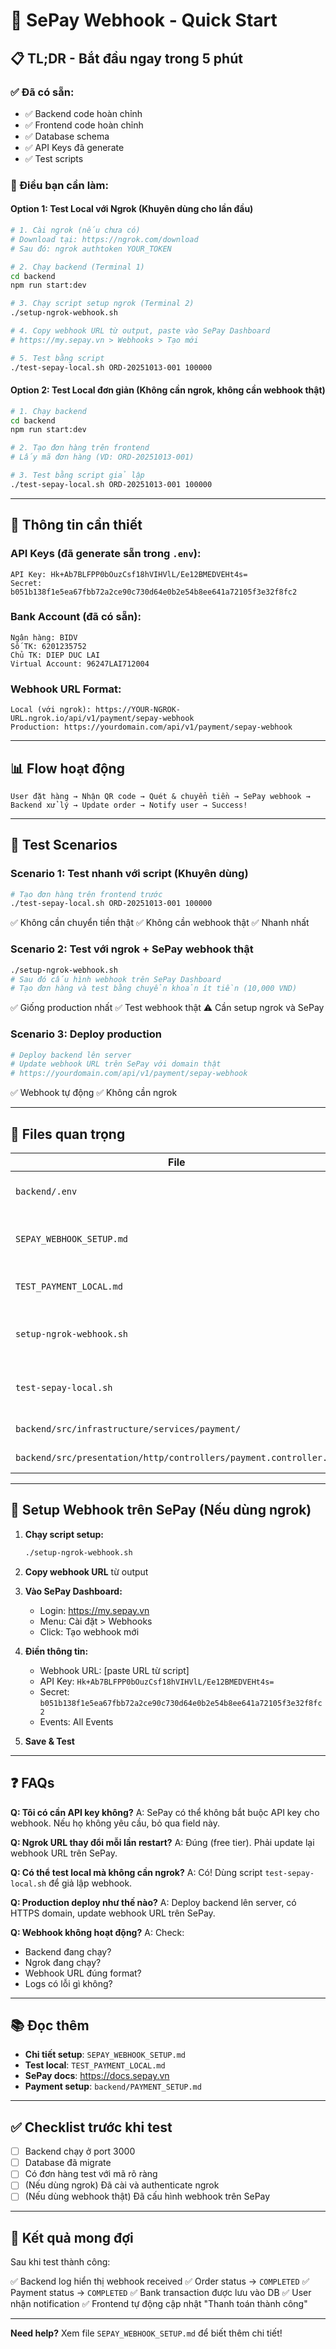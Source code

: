 # 🚀 SePay Webhook - Quick Start

## 📋 TL;DR - Bắt đầu ngay trong 5 phút

### ✅ Đã có sẵn:
- ✅ Backend code hoàn chỉnh
- ✅ Frontend code hoàn chỉnh
- ✅ Database schema
- ✅ API Keys đã generate
- ✅ Test scripts

### 🎯 Điều bạn cần làm:

#### **Option 1: Test Local với Ngrok (Khuyên dùng cho lần đầu)**

```bash
# 1. Cài ngrok (nếu chưa có)
# Download tại: https://ngrok.com/download
# Sau đó: ngrok authtoken YOUR_TOKEN

# 2. Chạy backend (Terminal 1)
cd backend
npm run start:dev

# 3. Chạy script setup ngrok (Terminal 2)
./setup-ngrok-webhook.sh

# 4. Copy webhook URL từ output, paste vào SePay Dashboard
# https://my.sepay.vn > Webhooks > Tạo mới

# 5. Test bằng script
./test-sepay-local.sh ORD-20251013-001 100000
```

#### **Option 2: Test Local đơn giản (Không cần ngrok, không cần webhook thật)**

```bash
# 1. Chạy backend
cd backend
npm run start:dev

# 2. Tạo đơn hàng trên frontend
# Lấy mã đơn hàng (VD: ORD-20251013-001)

# 3. Test bằng script giả lập
./test-sepay-local.sh ORD-20251013-001 100000
```

---

## 🔑 Thông tin cần thiết

### API Keys (đã generate sẵn trong `.env`):
```
API Key: Hk+Ab7BLFPP0bOuzCsf18hVIHVlL/Ee12BMEDVEHt4s=
Secret: b051b138f1e5ea67fbb72a2ce90c730d64e0b2e54b8ee641a72105f3e32f8fc2
```

### Bank Account (đã có sẵn):
```
Ngân hàng: BIDV
Số TK: 6201235752
Chủ TK: DIEP DUC LAI
Virtual Account: 96247LAI712004
```

### Webhook URL Format:
```
Local (với ngrok): https://YOUR-NGROK-URL.ngrok.io/api/v1/payment/sepay-webhook
Production: https://yourdomain.com/api/v1/payment/sepay-webhook
```

---

## 📊 Flow hoạt động

```
User đặt hàng → Nhận QR code → Quét & chuyển tiền → SePay webhook →
Backend xử lý → Update order → Notify user → Success!
```

---

## 🧪 Test Scenarios

### Scenario 1: Test nhanh với script (Khuyên dùng)
```bash
# Tạo đơn hàng trên frontend trước
./test-sepay-local.sh ORD-20251013-001 100000
```
✅ Không cần chuyển tiền thật
✅ Không cần webhook thật
✅ Nhanh nhất

### Scenario 2: Test với ngrok + SePay webhook thật
```bash
./setup-ngrok-webhook.sh
# Sau đó cấu hình webhook trên SePay Dashboard
# Tạo đơn hàng và test bằng chuyển khoản ít tiền (10,000 VND)
```
✅ Giống production nhất
✅ Test webhook thật
⚠️ Cần setup ngrok và SePay

### Scenario 3: Deploy production
```bash
# Deploy backend lên server
# Update webhook URL trên SePay với domain thật
# https://yourdomain.com/api/v1/payment/sepay-webhook
```
✅ Webhook tự động
✅ Không cần ngrok

---

## 📂 Files quan trọng

| File | Mô tả |
|------|-------|
| `backend/.env` | Chứa API keys và bank info |
| `SEPAY_WEBHOOK_SETUP.md` | Hướng dẫn chi tiết setup webhook |
| `TEST_PAYMENT_LOCAL.md` | Hướng dẫn test local |
| `setup-ngrok-webhook.sh` | Script tự động setup ngrok |
| `test-sepay-local.sh` | Script test webhook giả lập |
| `backend/src/infrastructure/services/payment/` | Payment logic |
| `backend/src/presentation/http/controllers/payment.controller.ts` | Webhook endpoint |

---

## 🔧 Setup Webhook trên SePay (Nếu dùng ngrok)

1. **Chạy script setup:**
   ```bash
   ./setup-ngrok-webhook.sh
   ```

2. **Copy webhook URL** từ output

3. **Vào SePay Dashboard:**
   - Login: https://my.sepay.vn
   - Menu: Cài đặt > Webhooks
   - Click: Tạo webhook mới

4. **Điền thông tin:**
   - Webhook URL: [paste URL từ script]
   - API Key: `Hk+Ab7BLFPP0bOuzCsf18hVIHVlL/Ee12BMEDVEHt4s=`
   - Secret: `b051b138f1e5ea67fbb72a2ce90c730d64e0b2e54b8ee641a72105f3e32f8fc2`
   - Events: All Events

5. **Save & Test**

---

## ❓ FAQs

**Q: Tôi có cần API key không?**
A: SePay có thể không bắt buộc API key cho webhook. Nếu họ không yêu cầu, bỏ qua field này.

**Q: Ngrok URL thay đổi mỗi lần restart?**
A: Đúng (free tier). Phải update lại webhook URL trên SePay.

**Q: Có thể test local mà không cần ngrok?**
A: Có! Dùng script `test-sepay-local.sh` để giả lập webhook.

**Q: Production deploy như thế nào?**
A: Deploy backend lên server, có HTTPS domain, update webhook URL trên SePay.

**Q: Webhook không hoạt động?**
A: Check:
- Backend đang chạy?
- Ngrok đang chạy?
- Webhook URL đúng format?
- Logs có lỗi gì không?

---

## 📚 Đọc thêm

- **Chi tiết setup**: `SEPAY_WEBHOOK_SETUP.md`
- **Test local**: `TEST_PAYMENT_LOCAL.md`
- **SePay docs**: https://docs.sepay.vn
- **Payment setup**: `backend/PAYMENT_SETUP.md`

---

## ✅ Checklist trước khi test

- [ ] Backend chạy ở port 3000
- [ ] Database đã migrate
- [ ] Có đơn hàng test với mã rõ ràng
- [ ] (Nếu dùng ngrok) Đã cài và authenticate ngrok
- [ ] (Nếu dùng webhook thật) Đã cấu hình webhook trên SePay

---

## 🎉 Kết quả mong đợi

Sau khi test thành công:

✅ Backend log hiển thị webhook received
✅ Order status → `COMPLETED`
✅ Payment status → `COMPLETED`
✅ Bank transaction được lưu vào DB
✅ User nhận notification
✅ Frontend tự động cập nhật "Thanh toán thành công"

---

**Need help?** Xem file `SEPAY_WEBHOOK_SETUP.md` để biết thêm chi tiết!
